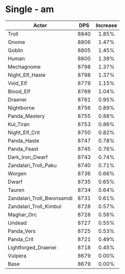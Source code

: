 # Single - am
| Actor | DPS | Increase |
|---|:---:|:---:|
|Troll|8840|1.85%|
|Gnome|8806|1.47%|
|Goblin|8805|1.45%|
|Human|8800|1.39%|
|Mechagnome|8798|1.37%|
|Night_Elf_Haste|8798|1.37%|
|Void_Elf|8779|1.15%|
|Blood_Elf|8769|1.04%|
|Draenei|8761|0.95%|
|Nightborne|8756|0.89%|
|Panda_Mastery|8755|0.88%|
|Kul_Tiran|8753|0.86%|
|Night_Elf_Crit|8750|0.82%|
|Panda_Haste|8747|0.78%|
|Panda_Feast|8745|0.76%|
|Dark_Iron_Dwarf|8743|0.74%|
|Zandalari_Troll_Paku|8740|0.71%|
|Worgen|8736|0.66%|
|Dwarf|8735|0.65%|
|Tauren|8734|0.64%|
|Zandalari_Troll_Bwonsamdi|8731|0.61%|
|Zandalari_Troll_Kimbul|8728|0.57%|
|Maghar_Orc|8728|0.56%|
|Undead|8727|0.55%|
|Panda_Vers|8725|0.53%|
|Panda_Crit|8721|0.49%|
|Lightforged_Draenei|8718|0.45%|
|Vulpera|8679|0.00%|
|Base|8679|0.00%|
